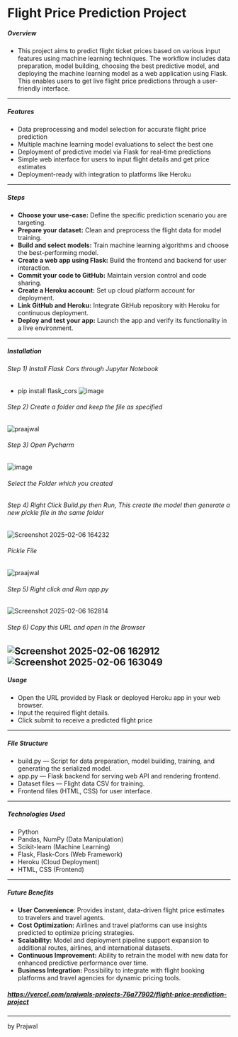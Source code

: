 # Flight Price Prediction Project
##### Overview
- This project aims to predict flight ticket prices based on various input features using machine learning techniques. The workflow includes data preparation, model building, choosing the best predictive model, and deploying the machine learning model as a web application using Flask. This enables users to get live flight price predictions through a user-friendly interface.
---
##### Features
- Data preprocessing and model selection for accurate flight price prediction
- Multiple machine learning model evaluations to select the best one
- Deployment of predictive model via Flask for real-time predictions
- Simple web interface for users to input flight details and get price estimates
- Deployment-ready with integration to platforms like Heroku
---

##### Steps
- **Choose your use-case:** Define the specific prediction scenario you are targeting.
- **Prepare your dataset:** Clean and preprocess the flight data for model training.
- **Build and select models:** Train machine learning algorithms and choose the best-performing model.
- **Create a web app using Flask:** Build the frontend and backend for user interaction.
- **Commit your code to GitHub:** Maintain version control and code sharing.
- **Create a Heroku account:** Set up cloud platform account for deployment.
- **Link GitHub and Heroku:** Integrate GitHub repository with Heroku for continuous deployment.
- **Deploy and test your app:** Launch the app and verify its functionality in a live environment.
---
##### Installation

###### Step 1) Install Flask Cors through Jupyter Notebook
- pip install flask_cors
![image](https://github.com/user-attachments/assets/64d23b10-0dc8-4381-8859-319d764fdb79)

###### Step 2) Create a folder and keep the file as specified
![praajwal](https://github.com/user-attachments/assets/f153cc3f-afa5-4393-ab71-6fd4801f11a4)

###### Step 3) Open Pycharm
![image](https://github.com/user-attachments/assets/89c317f4-b331-4d64-9922-e7c485cb3512)
###### Select the Folder which you created

###### Step 4) Right Click Build.py then Run, This create the model then generate a new pickle file in the same folder
![Screenshot 2025-02-06 164232](https://github.com/user-attachments/assets/9b470d67-48c5-40b5-b663-888e90a33ea6)

###### Pickle File
![praajwal](https://github.com/user-attachments/assets/712260db-d146-427b-90bd-7f35f7ededc6)

###### Step 5) Right click and Run app.py
![Screenshot 2025-02-06 162814](https://github.com/user-attachments/assets/3f7e5f15-0365-45c6-a031-04f5a3be7443)

###### Step 6) Copy this URL and open in the Browser
![Screenshot 2025-02-06 162912](https://github.com/user-attachments/assets/f6a2d4bd-21b4-4296-bef2-5de1e82dff47)
![Screenshot 2025-02-06 163049](https://github.com/user-attachments/assets/49baccf1-fc93-4402-9cde-461f577465ff)
---

##### Usage
- Open the URL provided by Flask or deployed Heroku app in your web browser.
- Input the required flight details.
- Click submit to receive a predicted flight price
---

##### File Structure
- build.py — Script for data preparation, model building, training, and generating the serialized model.
- app.py — Flask backend for serving web API and rendering frontend.
- Dataset files — Flight data CSV for training.
- Frontend files (HTML, CSS) for user interface.

---

##### Technologies Used
- Python
- Pandas, NumPy (Data Manipulation)
- Scikit-learn (Machine Learning)
- Flask, Flask-Cors (Web Framework)
- Heroku (Cloud Deployment)
- HTML, CSS (Frontend)

---
##### Future Benefits
- **User Convenience**: Provides instant, data-driven flight price estimates to travelers and travel agents.
- **Cost Optimization:** Airlines and travel platforms can use insights predicted to optimize pricing strategies.
- **Scalability:** Model and deployment pipeline support expansion to additional routes, airlines, and international datasets.
- **Continuous Improvement:** Ability to retrain the model with new data for enhanced predictive performance over time.
- **Business Integration:** Possibility to integrate with flight booking platforms and travel agencies for dynamic pricing tools.

##### https://vercel.com/prajwals-projects-76a77902/flight-price-prediction-project
---
by Prajwal 


